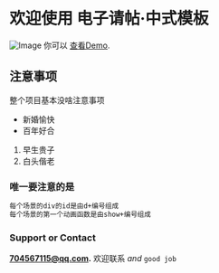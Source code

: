 # 欢迎使用 电子请帖·中式模板

![Image](https://carefree7.github.io/invitation-is-s/images/boy2.jpg)
你可以 [查看Demo](https://carefree7.github.io/invitation-is-s/).

## 注意事项

整个项目基本没啥注意事项
- 新婚愉快
- 百年好合

1. 早生贵子
2. 白头偕老

### 唯一要注意的是
```markdown
每个场景的div的id是由d+编号组成
每个场景的第一个动画函数是由show+编号组成
```


### Support or Contact
**704567115@qq.com.**  欢迎联系 _and_ `good job`
